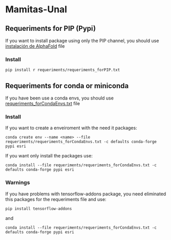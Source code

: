 # Mamitas-Unal
## Requeriments for PIP (Pypi)
If you want to install package using only the PIP channel, you should use [instalación de AlphaFold](requeriments/requeriments_forPIP.txt/) file
### Install 
```
pip install r requeriments/requeriments_forPIP.txt 
```
## Requeriments for conda or miniconda
If you have been use a conda envs, you should use [requeriments_forCondaEnvs.txt](requeriments/requeriments_forCondaEnvs.txt/) file
### Install
If you want to create a enveiroment with the need it packages:
```
conda create env --name <name> --file requeriments/requeriments_forCondaEnvs.txt -c defaults conda-forge pypi esri
```
If you want only install the packages use:
```
conda install --file requeriments/requeriments_forCondaEnvs.txt -c defaults conda-forge pypi esri
```
### Warnings
If you have problems with tensorflow-addons package, you need eliminated this packages for the requeriments file and use:
```
pip install tensorflow-addons
```
and
```
conda install --file requeriments/requeriments_forCondaEnvs.txt -c defaults conda-forge pypi esri
```
